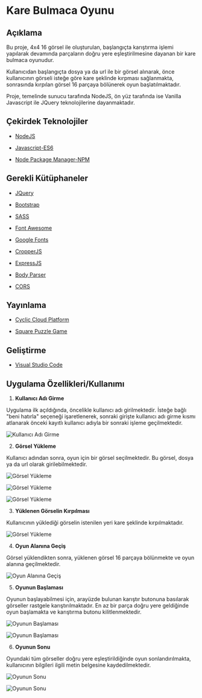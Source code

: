 # Kare Bulmaca Oyunu
## Açıklama

Bu proje, 4x4 16 görsel ile oluşturulan, başlangıçta karıştırma işlemi yapılarak devamında parçaların doğru yere eşleştirilmesine dayanan bir kare bulmaca oyunudur.

Kullanıcıdan başlangıçta dosya ya da url ile bir görsel alınarak, önce kullanıcının görseli isteğe göre kare şeklinde kırpması sağlanmakta, sonrasında kırpılan görsel 16 parçaya bölünerek oyun başlatılmaktadır.

Proje, temelinde sunucu tarafında NodeJS, ön yüz tarafında ise Vanilla Javascript ile JQuery teknolojilerine dayanmaktadır.




## Çekirdek Teknolojiler

- [NodeJS](https://nodejs.org/en)

- [Javascript-ES6](http://es6-features.org/#Constants)

- [Node Package Manager-NPM](https://www.npmjs.com/)

## Gerekli Kütüphaneler

- [JQuery](https://jquery.com/)

- [Bootstrap](https://getbootstrap.com/)

- [SASS](https://sass-lang.com/)

- [Font Awesome](https://fontawesome.com/)

- [Google Fonts](https://fonts.google.com/)

- [CropperJS](https://github.com/fengyuanchen/cropperjs)

- [ExpressJS](https://expressjs.com/)

- [Body Parser](http://expressjs.com/en/resources/middleware/body-parser.html)

- [CORS](https://expressjs.com/en/resources/middleware/cors.html)


## Yayınlama

- [Cyclic Cloud Platform](https://www.cyclic.sh/)

- [Square Puzzle Game](https://nice-red-rooster-tutu.cyclic.app/square_puzzle_game)


## Geliştirme

- [Visual Studio Code](https://code.visualstudio.com/)

## Uygulama Özellikleri/Kullanımı

1. **Kullanıcı Adı Girme**

Uygulama ilk açıldığında, öncelikle kullanıcı adı girilmektedir.
İsteğe bağlı "beni hatırla" seçeneği işaretlenerek, sonraki girişte kullanıcı adı girme kısmı atlanarak önceki kayıtlı kullanıcı adıyla
bir sonraki işleme geçilmektedir.

![Kullanıcı Adı Girme](https://user-images.githubusercontent.com/56768017/230287707-40ea0b73-a821-41f5-8242-aa5cbafc4e95.png)


2. **Görsel Yükleme**

Kullanıcı adından sonra, oyun için bir görsel seçilmektedir. Bu görsel, dosya ya da url olarak girilebilmektedir.

![Görsel Yükleme](https://user-images.githubusercontent.com/56768017/230288520-5fef1d09-4f67-437c-9b37-57319cef88f0.png)

![Görsel Yükleme](https://user-images.githubusercontent.com/56768017/230289964-5e861713-b7d8-4f6d-a30a-be8a0f08d6a2.png)

![Görsel Yükleme](https://user-images.githubusercontent.com/56768017/230289995-797ebb8b-a84e-409f-8584-8a65ee73b4b1.png)


3. **Yüklenen Görselin Kırpılması**

Kullanıcının yüklediği görselin istenilen yeri kare şeklinde kırpılmaktadır.




![Görsel Yükleme](https://user-images.githubusercontent.com/56768017/230290009-3e8db443-5100-4a14-8cdb-3c3275ae5901.png)




4. **Oyun Alanına Geçiş**

Görsel yüklendikten sonra, yüklenen görsel 16 parçaya bölünmekte ve oyun alanına geçilmektedir.

![Oyun Alanına Geçiş](https://user-images.githubusercontent.com/56768017/230291700-3c9a68d1-ae38-4106-98e4-ce59f15660ca.png)


5. **Oyunun Başlaması**

Oyunun başlayabilmesi için, arayüzde bulunan karıştır butonuna basılarak görseller rastgele karıştırılmaktadır.
En az bir parça doğru yere geldiğinde oyun başlamakta ve karıştırma butonu kilitlenmektedir. 

![Oyunun Başlaması](https://user-images.githubusercontent.com/56768017/230291169-57596531-e12c-48b7-92db-bca8609415ff.png)

![Oyunun Başlaması](https://user-images.githubusercontent.com/56768017/230291186-ace108d1-0b71-400b-a8c1-1ce2d9ff725a.png)


6. **Oyunun Sonu**

Oyundaki tüm görseller doğru yere eşleştirildiğinde oyun sonlandırılmakta, kullanıcının bilgileri ilgili metin belgesine kaydedilmektedir.

![Oyunun Sonu](https://user-images.githubusercontent.com/56768017/230293016-45bc92b3-3b98-4358-9dfb-a22720d0f3d0.png)

![Oyunun Sonu](https://user-images.githubusercontent.com/56768017/230293036-818a8d0b-d15f-4fc6-99d2-c75debf76df6.png)











